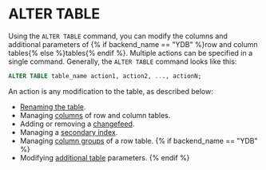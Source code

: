 # ALTER TABLE

Using the `ALTER TABLE` command, you can modify the columns and additional parameters of {% if backend_name == "YDB" %}row and column tables{% else %}tables{% endif %}. Multiple actions can be specified in a single command. Generally, the `ALTER TABLE` command looks like this:

```sql
ALTER TABLE table_name action1, action2, ..., actionN;
```

An action is any modification to the table, as described below:
* [Renaming the table](rename.md).
* Managing [columns](columns.md) of row and column tables.
* Adding or removing a [changefeed](changefeed.md).
* Managing a [secondary index](secondary_index.md).
* Managing [column groups](family.md) of a row table.
{% if backend_name == "YDB" %}
* Modifying [additional table](set.md) parameters.
{% endif %}

